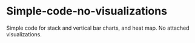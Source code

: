 # Simple-code-no-visualizations
Simple code for stack and vertical bar charts, and heat map. No attached visualizations. 
